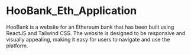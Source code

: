 # HooBank_Eth_Application
HooBank is a website for an Ethereum bank that has been built using ReactJS and Tailwind CSS. The website is designed to be responsive and visually appealing, making it easy for users to navigate and use the platform.
